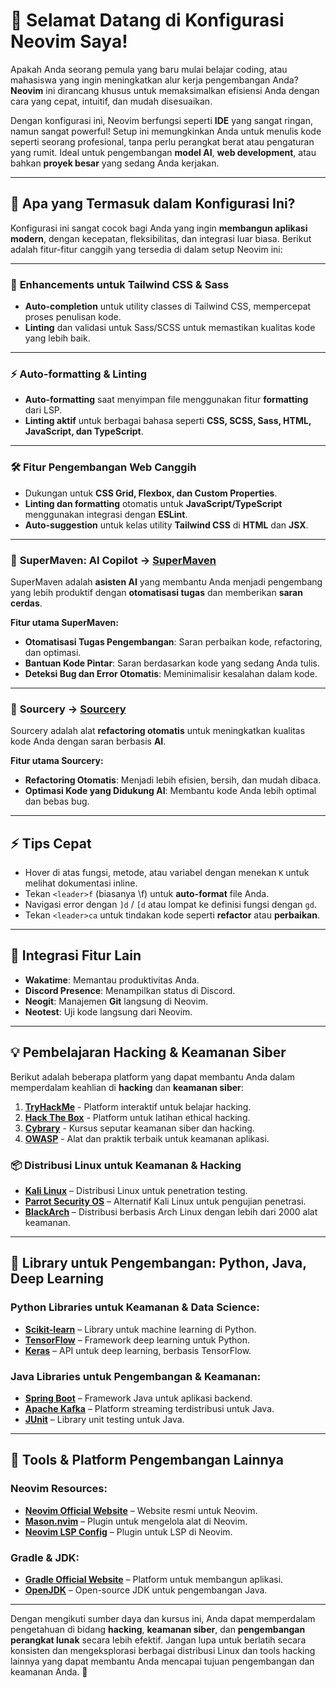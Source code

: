 # 🚀 **Selamat Datang di Konfigurasi Neovim Saya!**

Apakah Anda seorang pemula yang baru mulai belajar coding, atau mahasiswa yang ingin meningkatkan alur kerja pengembangan Anda? **Neovim** ini dirancang khusus untuk memaksimalkan efisiensi Anda dengan cara yang cepat, intuitif, dan mudah disesuaikan.

Dengan konfigurasi ini, Neovim berfungsi seperti **IDE** yang sangat ringan, namun sangat powerful! Setup ini memungkinkan Anda untuk menulis kode seperti seorang profesional, tanpa perlu perangkat berat atau pengaturan yang rumit. Ideal untuk pengembangan **model AI**, **web development**, atau bahkan **proyek besar** yang sedang Anda kerjakan.

---

## 🔧 **Apa yang Termasuk dalam Konfigurasi Ini?**

Konfigurasi ini sangat cocok bagi Anda yang ingin **membangun aplikasi modern**, dengan kecepatan, fleksibilitas, dan integrasi luar biasa. Berikut adalah fitur-fitur canggih yang tersedia di dalam setup Neovim ini:

---

### 🎨 **Enhancements untuk Tailwind CSS & Sass**
- **Auto-completion** untuk utility classes di Tailwind CSS, mempercepat proses penulisan kode.
- **Linting** dan validasi untuk Sass/SCSS untuk memastikan kualitas kode yang lebih baik.

---

### ⚡ **Auto-formatting & Linting**
- **Auto-formatting** saat menyimpan file menggunakan fitur **formatting** dari LSP.
- **Linting aktif** untuk berbagai bahasa seperti **CSS, SCSS, Sass, HTML, JavaScript, dan TypeScript**.

---

### 🛠️ **Fitur Pengembangan Web Canggih**
- Dukungan untuk **CSS Grid, Flexbox, dan Custom Properties**.
- **Linting dan formatting** otomatis untuk **JavaScript/TypeScript** menggunakan integrasi dengan **ESLint**.
- **Auto-suggestion** untuk kelas utility **Tailwind CSS** di **HTML** dan **JSX**.

---

### 🧳 **SuperMaven: AI Copilot** -> [SuperMaven](https://supermaven.com/)
SuperMaven adalah **asisten AI** yang membantu Anda menjadi pengembang yang lebih produktif dengan **otomatisasi tugas** dan memberikan **saran cerdas**.

**Fitur utama SuperMaven:**
- **Otomatisasi Tugas Pengembangan**: Saran perbaikan kode, refactoring, dan optimasi.
- **Bantuan Kode Pintar**: Saran berdasarkan kode yang sedang Anda tulis.
- **Deteksi Bug dan Error Otomatis**: Meminimalisir kesalahan dalam kode.

---

### 🧠 **Sourcery** -> [Sourcery](https://sourcery.ai/)
Sourcery adalah alat **refactoring otomatis** untuk meningkatkan kualitas kode Anda dengan saran berbasis **AI**.

**Fitur utama Sourcery:**
- **Refactoring Otomatis**: Menjadi lebih efisien, bersih, dan mudah dibaca.
- **Optimasi Kode yang Didukung AI**: Membantu kode Anda lebih optimal dan bebas bug.

---

## ⚡ **Tips Cepat**
- Hover di atas fungsi, metode, atau variabel dengan menekan `K` untuk melihat dokumentasi inline.
- Tekan `<leader>f` (biasanya \f) untuk **auto-format** file Anda.
- Navigasi error dengan `]d` / `[d` atau lompat ke definisi fungsi dengan `gd`.
- Tekan `<leader>ca` untuk tindakan kode seperti **refactor** atau **perbaikan**.

---

## 🧳 **Integrasi Fitur Lain**
- **Wakatime**: Memantau produktivitas Anda.
- **Discord Presence**: Menampilkan status di Discord.
- **Neogit**: Manajemen **Git** langsung di Neovim.
- **Neotest**: Uji kode langsung dari Neovim.

---

## **💡 Pembelajaran Hacking & Keamanan Siber**

Berikut adalah beberapa platform yang dapat membantu Anda dalam memperdalam keahlian di **hacking** dan **keamanan siber**:

1. **[TryHackMe](https://tryhackme.com)** - Platform interaktif untuk belajar hacking.
2. **[Hack The Box](https://www.hackthebox.eu)** - Platform untuk latihan ethical hacking.
3. **[Cybrary](https://www.cybrary.it)** - Kursus seputar keamanan siber dan hacking.
4. **[OWASP](https://owasp.org)** - Alat dan praktik terbaik untuk keamanan aplikasi.

### **📦 Distribusi Linux untuk Keamanan & Hacking**
- **[Kali Linux](https://www.kali.org)** – Distribusi Linux untuk penetration testing.
- **[Parrot Security OS](https://www.parrotsec.org)** – Alternatif Kali Linux untuk pengujian penetrasi.
- **[BlackArch](https://blackarch.org)** – Distribusi berbasis Arch Linux dengan lebih dari 2000 alat keamanan.

---

## **🔧 Library untuk Pengembangan: Python, Java, Deep Learning**

### **Python Libraries untuk Keamanan & Data Science:**
- **[Scikit-learn](https://scikit-learn.org/stable/)** – Library untuk machine learning di Python.
- **[TensorFlow](https://www.tensorflow.org)** – Framework deep learning untuk Python.
- **[Keras](https://keras.io)** – API untuk deep learning, berbasis TensorFlow.

### **Java Libraries untuk Pengembangan & Keamanan:**
- **[Spring Boot](https://spring.io/projects/spring-boot)** – Framework Java untuk aplikasi backend.
- **[Apache Kafka](https://kafka.apache.org)** – Platform streaming terdistribusi untuk Java.
- **[JUnit](https://junit.org/junit5/)** – Library unit testing untuk Java.

---

## **🔧 Tools & Platform Pengembangan Lainnya**

### **Neovim Resources:**
- **[Neovim Official Website](https://neovim.io)** – Website resmi untuk Neovim.
- **[Mason.nvim](https://github.com/williamboman/mason.nvim)** – Plugin untuk mengelola alat di Neovim.
- **[Neovim LSP Config](https://github.com/neovim/nvim-lspconfig)** – Plugin untuk LSP di Neovim.

### **Gradle & JDK:**
- **[Gradle Official Website](https://gradle.org)** – Platform untuk membangun aplikasi.
- **[OpenJDK](https://openjdk.java.net)** – Open-source JDK untuk pengembangan Java.

---

Dengan mengikuti sumber daya dan kursus ini, Anda dapat memperdalam pengetahuan di bidang **hacking**, **keamanan siber**, dan **pengembangan perangkat lunak** secara lebih efektif. Jangan lupa untuk berlatih secara konsisten dan mengeksplorasi berbagai distribusi Linux dan tools hacking lainnya yang dapat membantu Anda mencapai tujuan pengembangan dan keamanan Anda. 🚀
